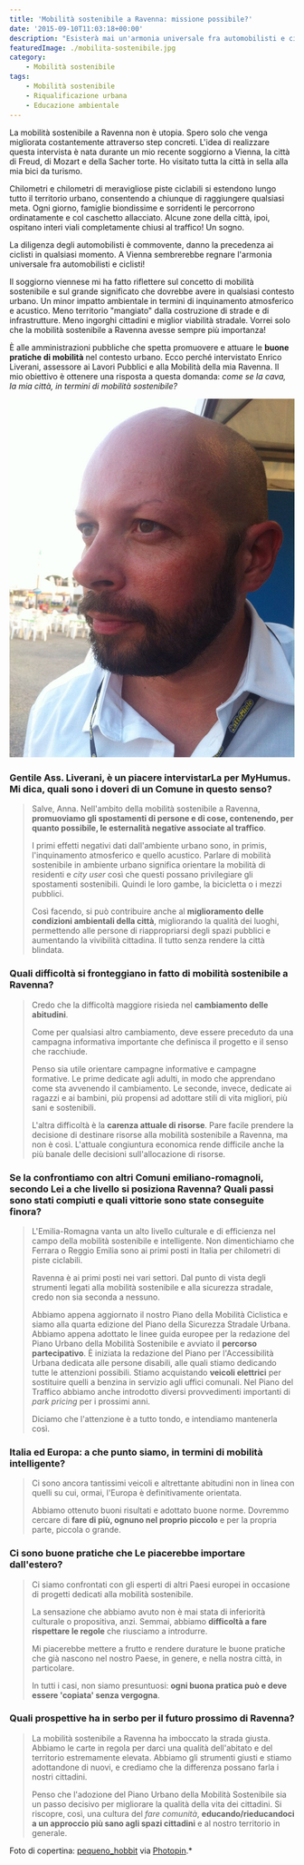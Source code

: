 ```yaml
---
title: 'Mobilità sostenibile a Ravenna: missione possibile?'
date: '2015-09-10T11:03:18+00:00'
description: "Esisterà mai un'armonia universale fra automobilisti e ciclisti? Io spero proprio di sì, e mi auguro che la mobilità sostenibile a Ravenna abbia un ruolo concreto."
featuredImage: ./mobilita-sostenibile.jpg
category:
    - Mobilità sostenibile
tags:
    - Mobilità sostenibile
    - Riqualificazione urbana
    - Educazione ambientale
---
```


La mobilità sostenibile a Ravenna non è utopia. Spero solo che venga migliorata costantemente attraverso step concreti.
L'idea di realizzare questa intervista è nata durante un mio recente soggiorno a Vienna, la città di Freud, di Mozart e della Sacher torte. Ho visitato tutta la città in sella alla mia bici da turismo.

Chilometri e chilometri di meravigliose piste ciclabili si estendono lungo tutto il territorio urbano, consentendo a chiunque di raggiungere qualsiasi meta. Ogni giorno, famiglie biondissime e sorridenti le percorrono ordinatamente e col caschetto allacciato.
Alcune zone della città, ipoi, ospitano interi viali completamente chiusi al traffico! Un sogno.

La diligenza degli automobilisti è commovente, danno la precedenza ai ciclisti in qualsiasi momento.
A Vienna sembrerebbe regnare l'armonia universale fra automobilisti e ciclisti!

Il soggiorno viennese mi ha fatto riflettere sul concetto di mobilità sostenibile e sul grande significato che dovrebbe avere in qualsiasi contesto urbano. Un minor impatto ambientale in termini di inquinamento atmosferico e acustico. Meno territorio "mangiato" dalla costruzione di strade e di infrastrutture. Meno ingorghi cittadini e miglior viabilità stradale.
Vorrei solo che la mobilità sostenibile a Ravenna avesse sempre più importanza!

È alle amministrazioni pubbliche che spetta promuovere e attuare le **buone pratiche di mobilità** nel contesto urbano. Ecco perché intervistato Enrico Liverani, assessore ai Lavori Pubblici e alla Mobilità della mia Ravenna.
Il mio obiettivo è ottenere una risposta a questa domanda: _come se la cava, la mia città, in termini di mobilità sostenibile?_

![Enrico Liverani](./enrico-liverani.jpg)

### Gentile Ass. Liverani, è un piacere intervistarLa per MyHumus. Mi dica, quali sono i doveri di un Comune in questo senso?

> Salve, Anna. Nell'ambito della mobilità sostenibile a Ravenna, **promuoviamo gli spostamenti di persone e di cose, contenendo, per quanto possibile, le esternalità negative associate al traffico**.
>
> I primi effetti negativi dati dall'ambiente urbano sono, in primis, l'inquinamento atmosferico e quello acustico. Parlare di mobilità sostenibile in ambiente urbano significa orientare la mobilità di residenti e _city user_ così che questi possano privilegiare gli spostamenti sostenibili. Quindi le loro gambe, la bicicletta o i mezzi pubblici.
>
> Così facendo, si può contribuire anche al **miglioramento delle condizioni ambientali della città**, migliorando la qualità dei luoghi, permettendo alle persone di riappropriarsi degli spazi pubblici e aumentando la vivibilità cittadina. Il tutto senza rendere la città blindata.

### Quali difficoltà si fronteggiano in fatto di mobilità sostenibile a Ravenna?

> Credo che la difficoltà maggiore risieda nel **cambiamento delle abitudini**.
>
> Come per qualsiasi altro cambiamento, deve essere preceduto da una campagna informativa importante che definisca il progetto e il senso che racchiude.
>
> Penso sia utile orientare campagne informative e campagne formative. Le prime dedicate agli adulti, in modo che apprendano come sta avvenendo il cambiamento. Le seconde, invece, dedicate ai ragazzi e ai bambini, più propensi ad adottare stili di vita migliori, più sani e sostenibili.
>
> L'altra difficoltà è la **carenza attuale di risorse**. Pare facile prendere la decisione di destinare risorse alla mobilità sostenibile a Ravenna, ma non è così. L'attuale congiuntura economica rende difficile anche la più banale delle decisioni sull'allocazione di risorse.

### Se la confrontiamo con altri Comuni emiliano-romagnoli, secondo Lei a che livello si posiziona Ravenna? Quali passi sono stati compiuti e quali vittorie sono state conseguite finora?

> L'Emilia-Romagna vanta un alto livello culturale e di efficienza nel campo della mobilità sostenibile e intelligente. Non dimentichiamo che Ferrara o Reggio Emilia sono ai primi posti in Italia per chilometri di piste ciclabili.
>
> Ravenna è ai primi posti nei vari settori. Dal punto di vista degli strumenti legati alla mobilità sostenibile e alla sicurezza stradale, credo non sia seconda a nessuno.
>
> Abbiamo appena aggiornato il nostro Piano della Mobilità Ciclistica e siamo alla quarta edizione del Piano della Sicurezza Stradale Urbana. Abbiamo appena adottato le linee guida europee per la redazione del Piano Urbano della Mobilità Sostenibile e avviato il **percorso partecipativo**. È iniziata la redazione del Piano per l'Accessibilità Urbana dedicata alle persone disabili, alle quali stiamo dedicando tutte le attenzioni possibili. Stiamo acquistando **veicoli elettrici** per sostituire quelli a benzina in servizio agli uffici comunali. Nel Piano del Traffico abbiamo anche introdotto diversi provvedimenti importanti di _park pricing_ per i prossimi anni.
>
> Diciamo che l'attenzione è a tutto tondo, e intendiamo mantenerla così.

### Italia ed Europa: a che punto siamo, in termini di mobilità intelligente?

> Ci sono ancora tantissimi veicoli e altrettante abitudini non in linea con quelli su cui, ormai, l'Europa è definitivamente orientata.
>
> Abbiamo ottenuto buoni risultati e adottato buone norme. Dovremmo cercare di **fare di più, ognuno nel proprio piccolo** e per la propria parte, piccola o grande.

### Ci sono buone pratiche che Le piacerebbe importare dall'estero?

> Ci siamo confrontati con gli esperti di altri Paesi europei in occasione di progetti dedicati alla mobilità sostenibile.
>
> La sensazione che abbiamo avuto non è mai stata di inferiorità culturale o propositiva, anzi. Semmai, abbiamo **difficoltà a fare rispettare le regole** che riusciamo a introdurre.
>
> Mi piacerebbe mettere a frutto e rendere durature le buone pratiche che già nascono nel nostro Paese, in genere, e nella nostra città, in particolare.
>
> In tutti i casi, non siamo presuntuosi: **ogni buona pratica può e deve essere 'copiata' senza vergogna**.

### Quali prospettive ha in serbo per il futuro prossimo di Ravenna?

> La mobilità sostenibile a Ravenna ha imboccato la strada giusta. Abbiamo le carte in regola per darci una qualità dell'abitato e del territorio estremamente elevata. Abbiamo gli strumenti giusti e stiamo adottandone di nuovi, e crediamo che la differenza possano farla i nostri cittadini.
>
> Penso che l'adozione del Piano Urbano della Mobilità Sostenibile sia un passo decisivo per migliorare la qualità della vita dei cittadini. Si riscopre, così, una cultura del _fare comunità_, **educando/rieducandoci a un approccio più sano agli spazi cittadini** e al nostro territorio in generale.

Foto di copertina: [pequeno_hobbit](http://www.flickr.com/photos/111707895@N07/11591727103) via [Photopin](http://photopin.com).\*
